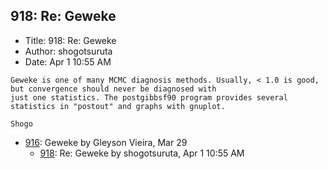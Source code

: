 ## 918: Re: Geweke

- Title: 918: Re: Geweke
- Author: shogotsuruta
- Date: Apr 1 10:55 AM

```
Geweke is one of many MCMC diagnosis methods. Usually, < 1.0 is good, but convergence should never be diagnosed with
just one statistics. The postgibbsf90 program provides several statistics in "postout" and graphs with gnuplot.

Shogo
```

- [916](0916.md): Geweke by Gleyson Vieira, Mar 29
    - [918](0918.md): Re: Geweke by shogotsuruta, Apr 1 10:55 AM
